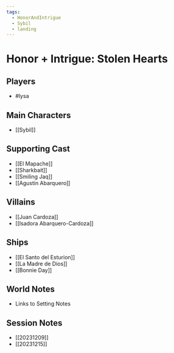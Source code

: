 ```yaml
---
tags:
  - HonorAndIntrigue
  - Sybil
  - landing
---
```


# Honor + Intrigue: Stolen Hearts
## Players
- #lysa 
## Main Characters
- [[Sybil]]
## Supporting Cast
- [[El Mapache]]
- [[Sharkbait]]
- [[Smiling Jaq]]
- [[Agustin Abarquero]]
## Villains
- [[Juan Cardoza]]
- [[Isadora Abarquero-Cardoza]]
## Ships
- [[El Santo del Esturion]]
- [[La Madre de Dios]]
- [[Bonnie Day]]
## World Notes
- Links to Setting Notes

## Session Notes
- [[20231209]]
- [[20231215]]